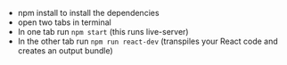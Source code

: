 - npm install to install the dependencies
- open two tabs in terminal
- In one tab run `npm start` (this runs live-server)
- In the other tab run `npm run react-dev` (transpiles your React code and creates an output bundle)
